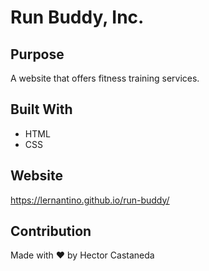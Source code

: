 # Run Buddy, Inc.

## Purpose 
A website that offers fitness training services.

## Built With 
* HTML 
* CSS

## Website 
https://lernantino.github.io/run-buddy/

## Contribution
Made with ❤️ by Hector Castaneda
